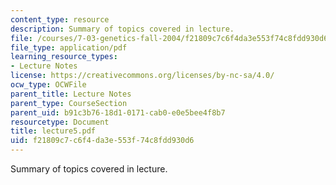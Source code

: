 ```yaml
---
content_type: resource
description: Summary of topics covered in lecture.
file: /courses/7-03-genetics-fall-2004/f21809c7c6f4da3e553f74c8fdd930d6_lecture5.pdf
file_type: application/pdf
learning_resource_types:
- Lecture Notes
license: https://creativecommons.org/licenses/by-nc-sa/4.0/
ocw_type: OCWFile
parent_title: Lecture Notes
parent_type: CourseSection
parent_uid: b91c3b76-18d1-0171-cab0-e0e5bee4f8b7
resourcetype: Document
title: lecture5.pdf
uid: f21809c7-c6f4-da3e-553f-74c8fdd930d6
---
```

Summary of topics covered in lecture.